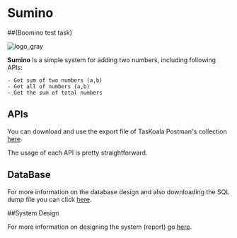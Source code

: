 # **Sumino**

##(Boomino test task)

![logo_gray](https://github.com/maripillon/Sumino/blob/master/logo/cover1.png?raw=true)

**Sumino** Is a simple system for adding two numbers, including following APIs:

    - Get sum of two numbers (a,b)
    - Get all of numbers (a,b)
    - Get the sum of total numbers


## APIs

You can download and use the export file of TasKoala Postman's collection [here](https://github.com/maripillon/Sumino/tree/master/postman).

The usage of each API is pretty straightforward. 

## DataBase

For more information on the database design and also downloading the SQL dump file you can click [here](https://github.com/maripillon/Sumino/tree/master/db%20dump). 

##System Design

For more information on designing the system (report) go [here](). 
